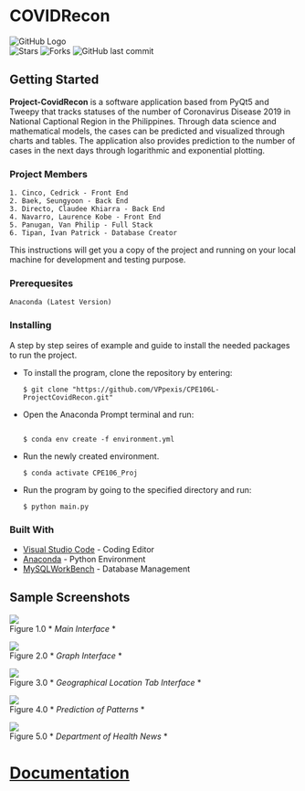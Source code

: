 # COVIDRecon
![GitHub Logo](https://github.com/VPpexis/CPE106L-ProjectCovidRecon/blob/master/Images/logo-github.jpg) <br />
![Stars](https://img.shields.io/github/stars/HollowMan6/Retro-Snaker?style=social)
![Forks](https://img.shields.io/github/forks/VPpexis/CPE106L-ProjectCovidRecon)
![GitHub last commit](https://img.shields.io/github/last-commit/VPpexis/CPE106L-ProjectCovidRecon)

## Getting Started
**Project-CovidRecon** is a software application based from PyQt5 and Tweepy that tracks statuses of the number of Coronavirus Disease 2019 in National Captional Region in the Philippines. Through data science and mathematical models, the cases can be predicted and visualized through charts and tables. The application also provides prediction to the number of cases in the next days through logarithmic and exponential plotting.

### Project Members
    1. Cinco, Cedrick - Front End
    2. Baek, Seungyoon - Back End
    3. Directo, Claudee Khiarra - Back End
    4. Navarro, Laurence Kobe - Front End
    5. Panugan, Van Philip - Full Stack 
    6. Tipan, Ivan Patrick - Database Creator

This instructions will get you a copy of the project and running on your local machine for development and testing purpose.

### Prerequesites
    Anaconda (Latest Version)

### Installing
A step by step seires of example and guide to install the needed packages to run the project.
- To install the program, clone the repository by entering:
    ```
    $ git clone "https://github.com/VPpexis/CPE106L-ProjectCovidRecon.git"
    ```
    
- Open the Anaconda Prompt terminal and run:
    ```
   
    $ conda env create -f environment.yml
    ```
    
- Run the newly created environment.
    ```
    $ conda activate CPE106_Proj
    ```
   
- Run the program by going to the specified directory and run:
    ```
    $ python main.py
    ```

### Built With
* [Visual Studio Code](https://code.visualstudio.com/) - Coding Editor
* [Anaconda](https://anaconda.org/) - Python Environment
* [MySQLWorkBench](https://www.mysql.com/products/workbench/) - Database Management

## Sample Screenshots

![](https://github.com/VPpexis/CPE106L-ProjectCovidRecon/blob/master/Images/interface_main.png) <br />
Figure 1.0 * *Main Interface* *

![](https://github.com/VPpexis/CPE106L-ProjectCovidRecon/blob/master/Images/interface_charts.png) <br />
Figure 2.0 * *Graph Interface* *

![](https://github.com/VPpexis/CPE106L-ProjectCovidRecon/blob/master/Images/interface_geoloc.png) <br />
Figure 3.0 * *Geographical Location Tab Interface* *

![](https://github.com/VPpexis/CPE106L-ProjectCovidRecon/blob/master/Images/interface_pattern.png) <br />
Figure 4.0 * *Prediction of Patterns* *

![](https://github.com/VPpexis/CPE106L-ProjectCovidRecon/blob/master/Images/interface_news.png) <br />
Figure 5.0 * *Department of Health News* *

# [Documentation](https://mymailmapuaedu-my.sharepoint.com/:o:/g/personal/vpmpanugan_mymail_mapua_edu_ph/EjOJyVbfjLVCp0Nje925qrkBIh8zv-W8IjidFBcu8_nsIQ?e=m7PYIn)